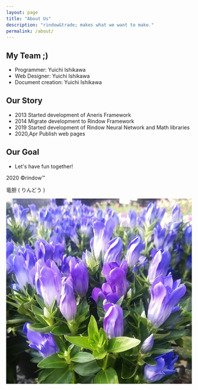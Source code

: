 ```yaml
---
layout: page
title: "About Us"
description: "rindow&trade; makes what we want to make."
permalink: /about/
---
```

My Team ;)
--------
- Programmer: Yuichi Ishikawa
- Web Designer: Yuichi Ishikawa
- Document creation: Yuichi Ishikawa

Our Story
---------
- 2013 Started development of Aneris Framework
- 2014 Migrate development to Rindow Framework
- 2019 Started development of Rindow Neural Network and Math libraries
- 2020,Apr Publish web pages

Our Goal
--------
- Let's have fun together!

2020 &copy;rindow&trade;

竜胆 ( りんどう )

![rindow flowers](/assets/img/rindow-flowers.jpg)
